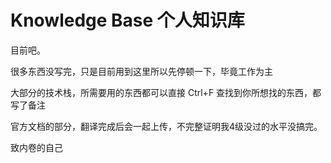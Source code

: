 # Knowledge Base 个人知识库

目前吧。

很多东西没写完，只是目前用到这里所以先停顿一下，毕竟工作为主

大部分的技术栈，所需要用的东西都可以直接 Ctrl+F 查找到你所想找的东西，都写了备注

官方文档的部分，翻译完成后会一起上传，不完整证明我4级没过的水平没搞完。

致内卷的自己